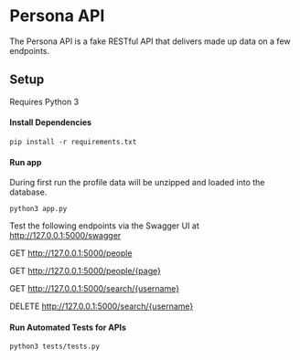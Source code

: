 # Persona API
The Persona API is a fake RESTful API that delivers made up data on a few endpoints.


## Setup
Requires Python 3


#### Install Dependencies

```
pip install -r requirements.txt
```

#### Run app

During first run the profile data will be unzipped and loaded into the database.
```
python3 app.py
```
Test the following endpoints via the Swagger UI at http://127.0.0.1:5000/swagger

GET    http://127.0.0.1:5000/people  

GET    http://127.0.0.1:5000/people/{page}

GET    http://127.0.0.1:5000/search/{username}

DELETE http://127.0.0.1:5000/search/{username}


#### Run Automated Tests for APIs

```
python3 tests/tests.py
```


